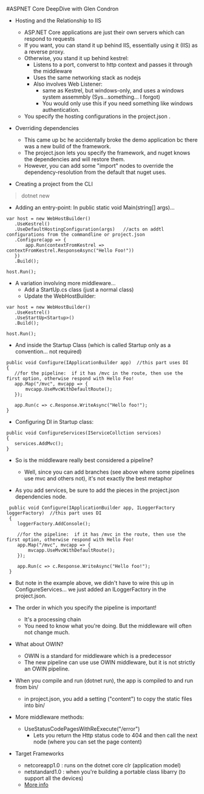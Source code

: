 #ASPNET Core DeepDive with Glen Condron

- Hosting and the Relationship to IIS
    - ASP.NET Core applications are just their own servers which can respond to requests
    - If you want, you can stand it up behind IIS, essentially using it (IIS) as a reverse proxy.
    - Otherwise, you stand it up behind kestrel:
        - Listens to a port, converst to http context and passes it through the middleware
        - Uses the same networking stack as nodejs
        - Also involves Web Listener:
            - same as Kestrel, but windows-only, and uses a windows system assemmbly (Sys...something... I forgot)
            - You would only use this if you need something like windows authentication.
    - You specify the hosting configurations in the project.json .

- Overriding dependencies
    - This came up bc he accidentally broke the demo application bc there was a new build of the framework.
    - The project.json lets you specify the framework, and nuget knows the dependencies and will restore them.
    - However, you can add some "import" nodes to override the dependency-resolution from the default that nuget uses.
    
 - Creating a project from the CLI
 > dotnet new
 
 - Adding an entry-point:
 In public static void Main(string[] args)...
 
 ```(C#)
 var host = new WebHostBuilder()
    .UseKestrel()
    .UseDefaultHostingConfiguration(args)   //acts on addtl configurations from the commandline or project.json
    .Configure(app => {
        app.Run(contextFromKestrel => contextFromKestrel.ResponseAsync("Hello Foo!"))
    })
    .Build();
    
 host.Run();
 ```
 
 - A variation involving more middleware...
    - Add a StartUp.cs class (just a normal class)
    - Update the WebHostBuilder:
    
 ```(C#)
 var host = new WebHostBuilder()
    .UseKestrel()
    .UseStartUp<Startup>()
    .Build();
    
 host.Run();
 ```
 
 - And inside the Startup Class (which is called Startup only as a convention... not required)
 
 ```(C#)
 public void Configure(IApplicationBuilder app)  //this part uses DI
 {
    //for the pipeline:  if it has /mvc in the route, then use the first option, otherwise respond with Hello Foo!
    app.Map("/mvc", mvcapp => {
        mvcapp.UseMvcWithDefaultRoute();    
    });
    
    app.Run(c => c.Response.WriteAsync("Hello foo!");   
 }
 ```
       
- Configuring DI in Startup class:
 
 ```(C#)
 public void ConfigureServices(IServiceCollction services)
 {
    services.AddMvc();
 }
 ```
 
 - So is the middleware really best considered a pipeline?  
    - Well, since you can add branches (see above where some pipelines use mvc and others not), it's not exactly the best metaphor
    
- As you add services, be sure to add the pieces in the project.json dependencies node.

```(C#)
 public void Configure(IApplicationBuilder app, ILoggerFactory loggerFactory)  //this part uses DI
 {
    loggerFactory.AddConsole(); 
     
    //for the pipeline:  if it has /mvc in the route, then use the first option, otherwise respond with Hello Foo!
    app.Map("/mvc", mvcapp => {
        mvcapp.UseMvcWithDefaultRoute();    
    });
    
    app.Run(c => c.Response.WriteAsync("Hello foo!");   
 }
 ```
 
- But note in the example above, we didn't have to wire this up in ConfigureServices... we just added an ILoggerFactory in the project.json.
    
- The order in which you specify the pipeline is important!
    - It's a processing chain
    - You need to know what you're doing.  But the middleware will often not change much.
    
- What about OWIN?
    - OWIN is a standard for middleware which is a predecessor
    - The new pipeline can use use OWIN middleware, but it is not strictly an OWIN pipeline.
    
- When you compile and run (dotnet run), the app is compiled to and run from bin/
    - in project.json, you add a setting ("content") to copy the static files into bin/
    
- More middleware methods:
    - UseStatusCodePagesWithReExecute("/error")
        - Lets you return the Http status code to 404 and then call the next node (where you can set the page content)

- Target Frameworks
    - netcoreapp1.0 : runs on the dotnet core clr  (application model)
    - netstandard1.0 : when you're building a portable class libarry (to support all the devices)  
    - [More info](https://github.com/dotnet/corefx/blob/master/Documentation/architecture/net-platform-standard.md)
    
    
     
 